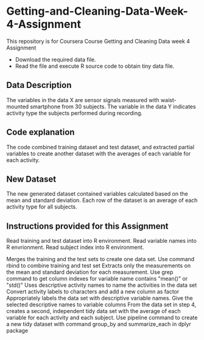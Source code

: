 # Getting-and-Cleaning-Data-Week-4-Assignment
This repository is for Coursera Course Getting and Cleaning Data week 4 Assignment
* Download the required data file.
* Read the file and execute R source code to obtain tiny data file.
## Data Description
The variables in the data X are sensor signals measured with waist-mounted smartphone from 30 subjects. The variable in the data Y indicates activity type the subjects performed during recording.
## Code explanation
The code combined training dataset and test dataset, and extracted partial variables to create another dataset with the averages of each variable for each activity.
## New Dataset
The new generated dataset contained variables calculated based on the mean and standard deviation. Each row of the dataset is an average of each activity type for all subjects.
## Instructions provided for this Assignment 
Read training and test dataset into R environment. Read variable names into R envrionment. Read subject index into R environment.

Merges the training and the test sets to create one data set. Use command rbind to combine training and test set
Extracts only the measurements on the mean and standard deviation for each measurement. Use grep command to get column indexes for variable name contains "mean()" or "std()"
Uses descriptive activity names to name the activities in the data set Convert activity labels to characters and add a new column as factor
Appropriately labels the data set with descriptive variable names. Give the selected descriptive names to variable columns
From the data set in step 4, creates a second, independent tidy data set with the average of each variable for each activity and each subject. Use pipeline command to create a new tidy dataset with command group_by and summarize_each in dplyr package
